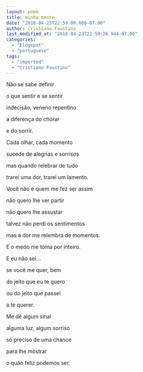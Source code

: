 ```yaml
---
layout: poem
title: minha mente
date: "2010-04-23T22:59:00.000-07:00"
author: Cristiano Faustino
last_modified_at: "2010-04-23T22:59:26.944-07:00"
categories:
  - "blogspot"
  - "portuguese"
tags:
  - "imported"
  - "Cristiano Faustino"
---
```


Não se sabe definir

o que sentir e se sentir

indecisão, veneno repentino

a diferença do chorar

e do sorrir.

Cada olhar, cada momento

sucede de alegrias e sorrisos

mas quando relebrar de tudo

trarei uma dor, trarei um lamento.

Você não é quem me fez ser assim

não quero lhe ver partir

não quero lhe assustar

talvez não perdi os sentimentos

mas a dor me relembra de momentos.

E o medo me toma por inteiro.

E eu não sei...

se você me quer, bem

do jeito que eu te quero

ou do jeito que passei 

a te querer.

Me dê algum sinal

alguma luz, algum sorriso

só preciso de uma chance

para lhe mostrar

o quão feliz podemos ser.